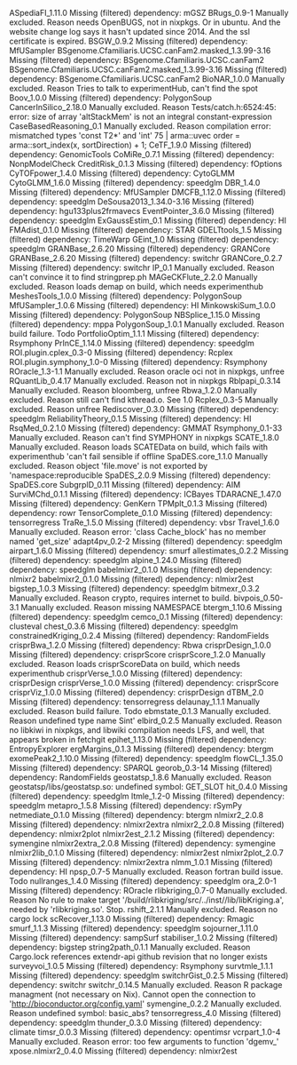 ASpediaFI_1.11.0	Missing (filtered) dependency: mGSZ
BRugs_0.9-1	Manually excluded. Reason needs OpenBUGS, not in nixpkgs. Or in ubuntu. And the website change log says it hasn't updated since 2014. And the ssl certificate is expired.
BSGW_0.9.2	Missing (filtered) dependency: MfUSampler
BSgenome.Cfamiliaris.UCSC.canFam2.masked_1.3.99-3.16	Missing (filtered) dependency: BSgenome.Cfamiliaris.UCSC.canFam2
BSgenome.Cfamiliaris.UCSC.canFam2.masked_1.3.99-3.16	Missing (filtered) dependency: BSgenome.Cfamiliaris.UCSC.canFam2
BioNAR_1.0.0	Manually excluded. Reason Tries to talk to experimentHub, can't find the spot
Boov_1.0.0	Missing (filtered) dependency: PolygonSoup
CancerInSilico_2.18.0	Manually excluded. Reason Tests/catch.h:6524:45: error: size of array 'altStackMem' is not an integral constant-expression
CaseBasedReasoning_0.1	Manually excluded. Reason compilation error: mismatched types 'const T2*' and 'int' 75 |   arma::uvec order = arma::sort_index(x, sortDirection) + 1;
CeTF_1.9.0	Missing (filtered) dependency: GenomicTools
CoMiRe_0.7.1	Missing (filtered) dependency: NonpModelCheck
CreditRisk_0.1.3	Missing (filtered) dependency: fOptions
CyTOFpower_1.4.0	Missing (filtered) dependency: CytoGLMM
CytoGLMM_1.6.0	Missing (filtered) dependency: speedglm
DBR_1.4.0	Missing (filtered) dependency: MfUSampler
DMCFB_1.12.0	Missing (filtered) dependency: speedglm
DeSousa2013_1.34.0-3.16	Missing (filtered) dependency: hgu133plus2frmavecs
EventPointer_3.6.0	Missing (filtered) dependency: speedglm
ExGaussEstim_0.1	Missing (filtered) dependency: HI
FMAdist_0.1.0	Missing (filtered) dependency: STAR
GDELTtools_1.5	Missing (filtered) dependency: TimeWarp
GEint_1.0	Missing (filtered) dependency: speedglm
GRANBase_2.6.20	Missing (filtered) dependency: GRANCore
GRANBase_2.6.20	Missing (filtered) dependency: switchr
GRANCore_0.2.7	Missing (filtered) dependency: switchr
IP_0.1	Manually excluded. Reason can't convince it to find stringprep.ph
MAGeCKFlute_2.2.0	Manually excluded. Reason loads demap on build, which needs experimenthub
MeshesTools_1.0.0	Missing (filtered) dependency: PolygonSoup
MfUSampler_1.0.6	Missing (filtered) dependency: HI
MinkowskiSum_1.0.0	Missing (filtered) dependency: PolygonSoup
NBSplice_1.15.0	Missing (filtered) dependency: mppa
PolygonSoup_1.0.1	Manually excluded. Reason build failure. Todo
PortfolioOptim_1.1.1	Missing (filtered) dependency: Rsymphony
PrInCE_1.14.0	Missing (filtered) dependency: speedglm
ROI.plugin.cplex_0.3-0	Missing (filtered) dependency: Rcplex
ROI.plugin.symphony_1.0-0	Missing (filtered) dependency: Rsymphony
ROracle_1.3-1.1	Manually excluded. Reason oracle oci not in nixpkgs, unfree
RQuantLib_0.4.17	Manually excluded. Reason not in nixpkgs
Rblpapi_0.3.14	Manually excluded. Reason bloomberg, unfree
Rbwa_1.2.0	Manually excluded. Reason still can't find kthread.o. See 1.0
Rcplex_0.3-5	Manually excluded. Reason unfree
Rediscover_0.3.0	Missing (filtered) dependency: speedglm
ReliabilityTheory_0.1.5	Missing (filtered) dependency: HI
RsqMed_0.2.1.0	Missing (filtered) dependency: GMMAT
Rsymphony_0.1-33	Manually excluded. Reason can't find SYMPHONY in nixpkgs
SCATE_1.8.0	Manually excluded. Reason loads SCATEData on build, which fails with experimenthub 'can't fail sensible if offline
SpaDES.core_1.1.0	Manually excluded. Reason object 'file.move' is not exported by 'namespace:reproducible
SpaDES_2.0.9	Missing (filtered) dependency: SpaDES.core
SubgrpID_0.11	Missing (filtered) dependency: AIM
SurviMChd_0.1.1	Missing (filtered) dependency: ICBayes
TDARACNE_1.47.0	Missing (filtered) dependency: GenKern
TPMplt_0.1.3	Missing (filtered) dependency: rowr
TensorComplete_0.1.0	Missing (filtered) dependency: tensorregress
TraRe_1.5.0	Missing (filtered) dependency: vbsr
Travel_1.6.0	Manually excluded. Reason error: 'class Cache_block' has no member named 'get_size'
adapt4pv_0.2-2	Missing (filtered) dependency: speedglm
airpart_1.6.0	Missing (filtered) dependency: smurf
allestimates_0.2.2	Missing (filtered) dependency: speedglm
alpine_1.24.0	Missing (filtered) dependency: speedglm
babelmixr2_0.1.0	Missing (filtered) dependency: nlmixr2
babelmixr2_0.1.0	Missing (filtered) dependency: nlmixr2est
bigstep_1.0.3	Missing (filtered) dependency: speedglm
bitmexr_0.3.2	Manually excluded. Reason crypto, requires internet to build. 
bivpois_0.50-3.1	Manually excluded. Reason missing NAMESPACE
btergm_1.10.6	Missing (filtered) dependency: speedglm
cemco_0.1	Missing (filtered) dependency: clusteval
chest_0.3.6	Missing (filtered) dependency: speedglm
constrainedKriging_0.2.4	Missing (filtered) dependency: RandomFields
crisprBwa_1.2.0	Missing (filtered) dependency: Rbwa
crisprDesign_1.0.0	Missing (filtered) dependency: crisprScore
crisprScore_1.2.0	Manually excluded. Reason loads crisprScoreData on build, which needs experimenthub
crisprVerse_1.0.0	Missing (filtered) dependency: crisprDesign
crisprVerse_1.0.0	Missing (filtered) dependency: crisprScore
crisprViz_1.0.0	Missing (filtered) dependency: crisprDesign
dTBM_2.0	Missing (filtered) dependency: tensorregress
delaunay_1.1.1	Manually excluded. Reason build failure. Todo
ebmstate_0.1.3	Manually excluded. Reason undefined type name Sint'
elbird_0.2.5	Manually excluded. Reason no libkiwi in nixpkgs, and libwiki compilation needs LFS, and well, that appears broken in fetchgit
epihet_1.13.0	Missing (filtered) dependency: EntropyExplorer
ergMargins_0.1.3	Missing (filtered) dependency: btergm
exomePeak2_1.10.0	Missing (filtered) dependency: speedglm
flowCL_1.35.0	Missing (filtered) dependency: SPARQL
georob_0.3-14	Missing (filtered) dependency: RandomFields
geostatsp_1.8.6	Manually excluded. Reason geostatsp/libs/geostatsp.so: undefined symbol: GET_SLOT
hit_0.4.0	Missing (filtered) dependency: speedglm
ltmle_1.2-0	Missing (filtered) dependency: speedglm
metapro_1.5.8	Missing (filtered) dependency: rSymPy
netmediate_0.1.0	Missing (filtered) dependency: btergm
nlmixr2_2.0.8	Missing (filtered) dependency: nlmixr2extra
nlmixr2_2.0.8	Missing (filtered) dependency: nlmixr2plot
nlmixr2est_2.1.2	Missing (filtered) dependency: symengine
nlmixr2extra_2.0.8	Missing (filtered) dependency: symengine
nlmixr2lib_0.1.0	Missing (filtered) dependency: nlmixr2est
nlmixr2plot_2.0.7	Missing (filtered) dependency: nlmixr2extra
nlmm_1.0.1	Missing (filtered) dependency: HI
npsp_0.7-5	Manually excluded. Reason fortran build issue. Todo
nullranges_1.4.0	Missing (filtered) dependency: speedglm
ora_2.0-1	Missing (filtered) dependency: ROracle
rlibkriging_0.7-0	Manually excluded. Reason No rule to make target '/build/rlibkriging/src/../inst//lib/libKriging.a', needed by 'rlibkriging.so'.  Stop.
rshift_2.1.1	Manually excluded. Reason no cargo lock
scRecover_1.13.0	Missing (filtered) dependency: Rmagic
smurf_1.1.3	Missing (filtered) dependency: speedglm
sojourner_1.11.0	Missing (filtered) dependency: sampSurf
stabiliser_1.0.2	Missing (filtered) dependency: bigstep
string2path_0.1.1	Manually excluded. Reason Cargo.lock references extendr-api github revision that no longer exists
surveyvoi_1.0.5	Missing (filtered) dependency: Rsymphony
survtmle_1.1.1	Missing (filtered) dependency: speedglm
switchrGist_0.2.5	Missing (filtered) dependency: switchr
switchr_0.14.5	Manually excluded. Reason R package managment (not necessary on Nix). Cannot open the connection to 'http://bioconductor.org/config.yaml'
symengine_0.2.2	Manually excluded. Reason undefined symbol: basic_abs?
tensorregress_4.0	Missing (filtered) dependency: speedglm
thunder_0.3.0	Missing (filtered) dependency: climate
timsr_0.0.3	Missing (filtered) dependency: opentimsr
vcrpart_1.0-4	Manually excluded. Reason error: too few arguments to function 'dgemv_'
xpose.nlmixr2_0.4.0	Missing (filtered) dependency: nlmixr2est